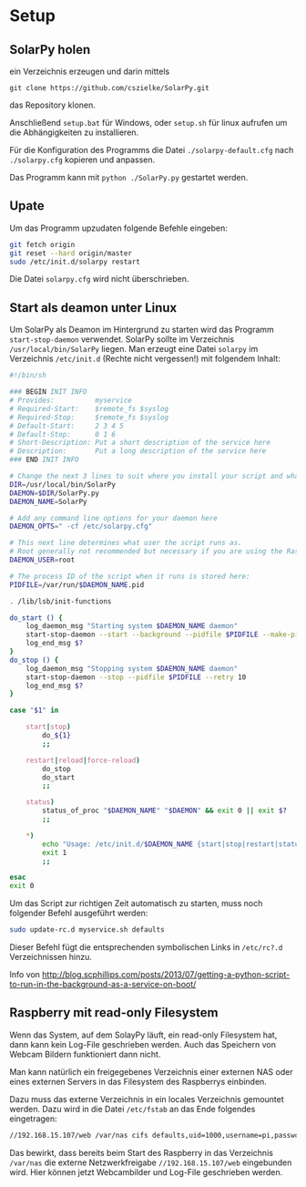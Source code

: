 # Setup

## SolarPy holen

ein Verzeichnis erzeugen und darin mittels

```git clone https://github.com/cszielke/SolarPy.git```

das Repository klonen.

Anschließend ```setup.bat``` für Windows, oder ```setup.sh``` für linux aufrufen um die Abhängigkeiten zu installieren.

Für die Konfiguration des Programms die Datei ```./solarpy-default.cfg``` nach ```./solarpy.cfg``` kopieren und anpassen.

Das Programm kann mit ```python ./SolarPy.py``` gestartet werden.

## Upate

Um das Programm upzudaten folgende Befehle eingeben:

```sh
git fetch origin
git reset --hard origin/master
sudo /etc/init.d/solarpy restart
```

Die Datei ```solarpy.cfg``` wird nicht überschrieben.

## Start als deamon unter Linux

Um SolarPy als Deamon im Hintergrund zu starten wird das Programm ```start-stop-daemon``` verwendet. SolarPy sollte im Verzeichnis ```/usr/local/bin/SolarPy``` liegen.
Man erzeugt eine Datei ```solarpy``` im Verzeichnis ```/etc/init.d``` (Rechte nicht vergessen!) mit folgendem Inhalt:

```sh
#!/bin/sh

### BEGIN INIT INFO
# Provides:          myservice
# Required-Start:    $remote_fs $syslog
# Required-Stop:     $remote_fs $syslog
# Default-Start:     2 3 4 5
# Default-Stop:      0 1 6
# Short-Description: Put a short description of the service here
# Description:       Put a long description of the service here
### END INIT INFO

# Change the next 3 lines to suit where you install your script and what you want to call it
DIR=/usr/local/bin/SolarPy
DAEMON=$DIR/SolarPy.py
DAEMON_NAME=SolarPy

# Add any command line options for your daemon here
DAEMON_OPTS=" -cf /etc/solarpy.cfg"

# This next line determines what user the script runs as.
# Root generally not recommended but necessary if you are using the Raspberry Pi GPIO from Python.
DAEMON_USER=root

# The process ID of the script when it runs is stored here:
PIDFILE=/var/run/$DAEMON_NAME.pid

. /lib/lsb/init-functions

do_start () {
    log_daemon_msg "Starting system $DAEMON_NAME daemon"
    start-stop-daemon --start --background --pidfile $PIDFILE --make-pidfile --user $DAEMON_USER --chuid $DAEMON_USER --startas $DAEMON -- $DAEMON_OPTS
    log_end_msg $?
}
do_stop () {
    log_daemon_msg "Stopping system $DAEMON_NAME daemon"
    start-stop-daemon --stop --pidfile $PIDFILE --retry 10
    log_end_msg $?
}

case "$1" in

    start|stop)
        do_${1}
        ;;

    restart|reload|force-reload)
        do_stop
        do_start
        ;;

    status)
        status_of_proc "$DAEMON_NAME" "$DAEMON" && exit 0 || exit $?
        ;;

    *)
        echo "Usage: /etc/init.d/$DAEMON_NAME {start|stop|restart|status}"
        exit 1
        ;;

esac
exit 0
```

Um das Script zur richtigen Zeit automatisch zu starten, muss noch folgender Befehl ausgeführt werden:

```sh
sudo update-rc.d myservice.sh defaults
```

Dieser Befehl fügt die entsprechenden symbolischen Links in ```/etc/rc?.d``` Verzeichnissen hinzu.

Info von <http://blog.scphillips.com/posts/2013/07/getting-a-python-script-to-run-in-the-background-as-a-service-on-boot/>

## Raspberry mit read-only Filesystem

Wenn das System, auf dem SolayPy läuft, ein read-only Filesystem hat, dann kann kein Log-File geschrieben werden. Auch das Speichern von Webcam Bildern funktioniert dann nicht.

Man kann natürlich ein freigegebenes Verzeichnis einer externen NAS oder eines externen Servers in das Filesystem des Raspberrys einbinden.

Dazu muss das externe Verzeichnis in ein locales Verzeichnis gemountet werden. Dazu wird in die Datei ```/etc/fstab``` an das Ende folgendes eingetragen:

```sh
//192.168.15.107/web /var/nas cifs defaults,uid=1000,username=pi,password=<MeinPasswortFuerDenUserPi> 0 0
```

Das bewirkt, dass bereits beim Start des Raspberry in das Verzeichnis ```/var/nas``` die externe Netzwerkfreigabe ```//192.168.15.107/web``` eingebunden wird. Hier können jetzt Webcambilder und Log-File geschrieben werden.
